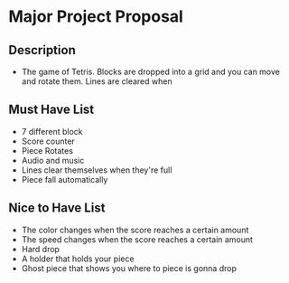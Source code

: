 # Major Project Proposal

## Description 
- The game of Tetris. Blocks are dropped into a grid and you can move and rotate them. Lines are cleared when 

## Must Have List
- 7 different block
- Score counter 
- Piece Rotates 
- Audio and music
- Lines clear themselves when they're full
- Piece fall automatically

## Nice to Have List
- The color changes when the score reaches a certain amount
- The speed changes when the score reaches a certain amount
- Hard drop
- A holder that holds your piece
- Ghost piece that shows you where to piece is gonna drop
